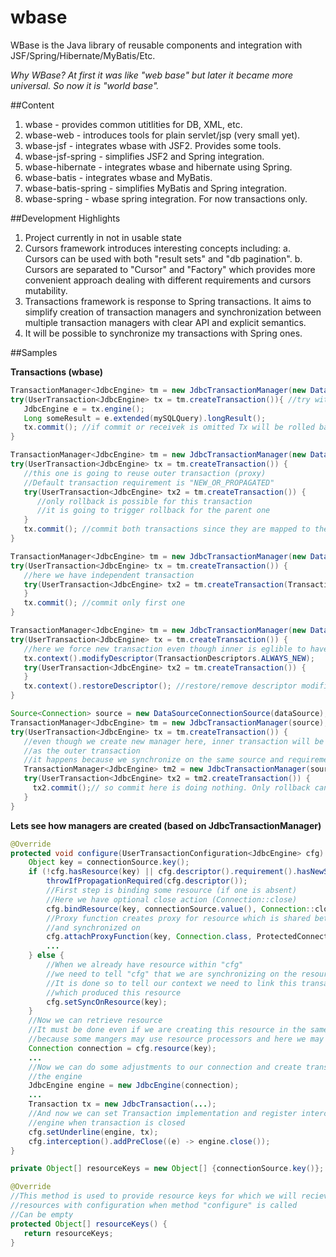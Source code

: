 wbase
=====

WBase is the Java library of reusable components and integration with JSF/Spring/Hibernate/MyBatis/Etc.

*Why WBase? At first it was like "web base" but later it became more universal. So now it is "world base".*

##Content

1. wbase - provides common utitlities for DB, XML, etc.
2. wbase-web - introduces tools for plain servlet/jsp (very small yet).
3. wbase-jsf - integrates wbase with JSF2. Provides some tools.
4. wbase-jsf-spring - simplifies JSF2 and Spring integration.
5. wbase-hibernate - integrates wbase and hibernate using Spring.
6. wbase-batis - integrates wbase and MyBatis.
7. wbase-batis-spring - simplifies MyBatis and Spring integration.
8. wbase-spring - wbase spring integration. For now transactions only.

##Development Highlights

1. Project currently in not in usable state
2. Cursors framework introduces interesting concepts including:
   a. Cursors can be used with both "result sets" and "db pagination".
   b. Cursors are separated to "Cursor" and "Factory" which provides more convenient approach
      dealing with different requirements and cursors mutability.
3. Transactions framework is response to Spring transactions. It aims to simplify creation of transaction managers 
   and synchronization between multiple transaction managers with clear API and explicit semantics.
4. It will be possible to synchronize my transactions with Spring ones.

##Samples

**Transactions (wbase)**

```Java
TransactionManager<JdbcEngine> tm = new JdbcTransactionManager(new DataSourceConnectionSource(dataSource));
try(UserTransaction<JdbcEngine> tx = tm.createTransaction()){ //try with resources
   JdbcEngine e = tx.engine();
   Long someResult = e.extended(mySQLQuery).longResult();
   tx.commit(); //if commit or receivek is omitted Tx will be rolled back on close
}
```

```Java
TransactionManager<JdbcEngine> tm = new JdbcTransactionManager(new DataSourceConnectionSource(dataSource));
try(UserTransaction<JdbcEngine> tx = tm.createTransaction()) {
   //this one is going to reuse outer transaction (proxy)
   //Default transaction requirement is "NEW_OR_PROPAGATED"
   try(UserTransaction<JdbcEngine> tx2 = tm.createTransaction()) {
      //only rollback is possible for this transaction
      //it is going to trigger rollback for the parent one
   }
   tx.commit(); //commit both transactions since they are mapped to the same one
}
```

```Java
TransactionManager<JdbcEngine> tm = new JdbcTransactionManager(new DataSourceConnectionSource(dataSource));
try(UserTransaction<JdbcEngine> tx = tm.createTransaction()) {
   //here we have independent transaction
   try(UserTransaction<JdbcEngine> tx2 = tm.createTransaction(TransactionDescriptors.ALWAYS_NEW)) {
   }
   tx.commit(); //commit only first one
}
```

```Java
TransactionManager<JdbcEngine> tm = new JdbcTransactionManager(new DataSourceConnectionSource(dataSource));
try(UserTransaction<JdbcEngine> tx = tm.createTransaction()) {
   //here we force new transaction even though inner is eglible to have propagated transaction
   tx.context().modifyDescriptor(TransactionDescriptors.ALWAYS_NEW);
   try(UserTransaction<JdbcEngine> tx2 = tm.createTransaction()) {
   }
   tx.context().restoreDescriptor(); //restore/remove descriptor modifications
}
```

```Java
Source<Connection> source = new DataSourceConnectionSource(dataSource);
TransactionManager<JdbcEngine> tm = new JdbcTransactionManager(source);
try(UserTransaction<JdbcEngine> tx = tm.createTransaction()) {
   //even though we create new manager here, inner transaction will be mapped to the same physical one
   //as the outer transaction
   //it happens because we synchronize on the same source and requirement is "NEW_OR_PROPAGATED"
   TransactionManager<JdbcEngine> tm2 = new JdbcTransactionManager(source);
   try(UserTransaction<JdbcEngine> tx2 = tm2.createTransaction()) {
     tx2.commit();// so commit here is doing nothing. Only rollback can be called
   }
}
```

**Lets see how managers are created (based on JdbcTransactionManager)**

```Java
@Override
protected void configure(UserTransactionConfiguration<JdbcEngine> cfg) throws Exception {
    Object key = connectionSource.key();
    if (!cfg.hasResource(key) || cfg.descriptor().requirement().hasNewSemantics()) {
        throwIfPropagationRequired(cfg.descriptor());
        //First step is binding some resource (if one is absent)
        //Here we have optional close action (Connection::close)
        cfg.bindResource(key, connectionSource.value(), Connection::close);
        //Proxy function creates proxy for resource which is shared between different managers
        //and synchronized on
        cfg.attachProxyFunction(key, Connection.class, ProtectedConnection::new);
        ...
    } else {
        //When we already have resource within "cfg"
        //we need to tell "cfg" that we are synchronizing on the resource with some key
        //It is done so to tell our context we need to link this transaction to the existing one
        //which produced this resource
        cfg.setSyncOnResource(key);
    }
    //Now we can retrieve resource
    //It must be done even if we are creating this resource in the same run
    //because some mangers may use resource processors and here we may get some proxy
    Connection connection = cfg.resource(key);
    ...
    //Now we can do some adjustments to our connection and create transaction implementation with
    //the engine
    JdbcEngine engine = new JdbcEngine(connection);
    ...
    Transaction tx = new JdbcTransaction(...);
    //And now we can set Transaction implementation and register interceptor to close
    //engine when transaction is closed
    cfg.setUnderline(engine, tx);
    cfg.interception().addPreClose((e) -> engine.close());
}

private Object[] resourceKeys = new Object[] {connectionSource.key()};

@Override
//This method is used to provide resource keys for which we will recieve
//resources with configuration when method "configure" is called
//Can be empty
protected Object[] resourceKeys() {
   return resourceKeys;
}

